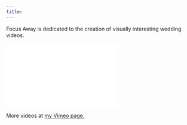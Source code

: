 ```yaml
---
title:
---
```


Focus Away is dedicated to the creation of visually interesting wedding videos.

<iframe src="//player.vimeo.com/video/195188534?title=0&amp;byline=0&amp;portrait=0" frameborder="0" width="300" height="170" webkitallowfullscreen mozallowfullscreen allowfullscreen></iframe>

More videos at [my Vimeo page.](http://vimeo.com/fabriziotappero)